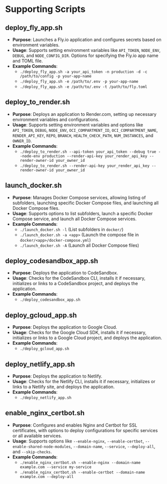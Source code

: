# Supporting Scripts

## deploy_fly_app.sh
- **Purpose**: Launches a Fly.io application and configures secrets based on environment variables.
- **Usage**: Supports setting environment variables like `API_TOKEN`, `NODE_ENV`, `DEBUG`, and `NODE_CONFIG_DIR`. Options for specifying the Fly.io app name and TOML file.
- **Example Commands**:
  - `./deploy_fly_app.sh -a your_api_token -n production -d -c /path/to/config -p your-app-name`
  - `./deploy_fly_app.sh -e /path/to/.env -p your-app-name`
  - `./deploy_fly_app.sh -e /path/to/.env -t /path/to/fly.toml`

## deploy_to_render.sh
- **Purpose**: Deploys an application to Render.com, setting up necessary environment variables and configurations.
- **Usage**: Supports setting environment variables and options like `API_TOKEN`, `DEBUG`, `NODE_ENV`, `OCI_COMPARTMENT_ID`, `OCI_COMPARTMENT_NAME`, `RENDER_API_KEY`, `REPO`, `BRANCH`, `HEALTH_CHECK_PATH`, `NUM_INSTANCES`, and `OWNER_ID`.
- **Example Commands**:
  - `./deploy_to_render.sh --api-token your_api_token --debug true --node-env production --render-api-key your_render_api_key --render-owner-id your_owner_id`
  - `./deploy_to_render.sh --render-api-key your_render_api_key --render-owner-id your_owner_id`

## launch_docker.sh
- **Purpose**: Manages Docker Compose services, allowing listing of subfolders, launching specific Docker Compose files, and launching all Docker Compose files.
- **Usage**: Supports options to list subfolders, launch a specific Docker Compose service, and launch all Docker Compose services.
- **Example Commands**:
  - `./launch_docker.sh -l` (List subfolders in `docker/`)
  - `./launch_docker.sh -a <app>` (Launch the compose file in `docker/<app>/docker-compose.yml`)
  - `./launch_docker.sh -A` (Launch all Docker Compose files)

## deploy_codesandbox_app.sh
- **Purpose**: Deploys the application to CodeSandbox.
- **Usage**: Checks for the CodeSandbox CLI, installs it if necessary, initializes or links to a CodeSandbox project, and deploys the application.
- **Example Commands**:
  - `./deploy_codesandbox_app.sh`

## deploy_gcloud_app.sh
- **Purpose**: Deploys the application to Google Cloud.
- **Usage**: Checks for the Google Cloud SDK, installs it if necessary, initializes or links to a Google Cloud project, and deploys the application.
- **Example Commands**:
  - `./deploy_gcloud_app.sh`

## deploy_netlify_app.sh
- **Purpose**: Deploys the application to Netlify.
- **Usage**: Checks for the Netlify CLI, installs it if necessary, initializes or links to a Netlify site, and deploys the application.
- **Example Commands**:
  - `./deploy_netlify_app.sh`

## enable_nginx_certbot.sh
- **Purpose**: Configures and enables Nginx and Certbot for SSL certificates, with options to deploy configurations for specific services or all available services.
- **Usage**: Supports options like `--enable-nginx`, `--enable-certbot`, `--enable-shared-node-modules`, `--domain-name`, `--service`, `--deploy-all`, and `--skip-checks`.
- **Example Commands**:
  - `./enable_nginx_certbot.sh --enable-nginx --domain-name example.com --service my-service`
  - `./enable_nginx_certbot.sh --enable-certbot --domain-name example.com --deploy-all`
